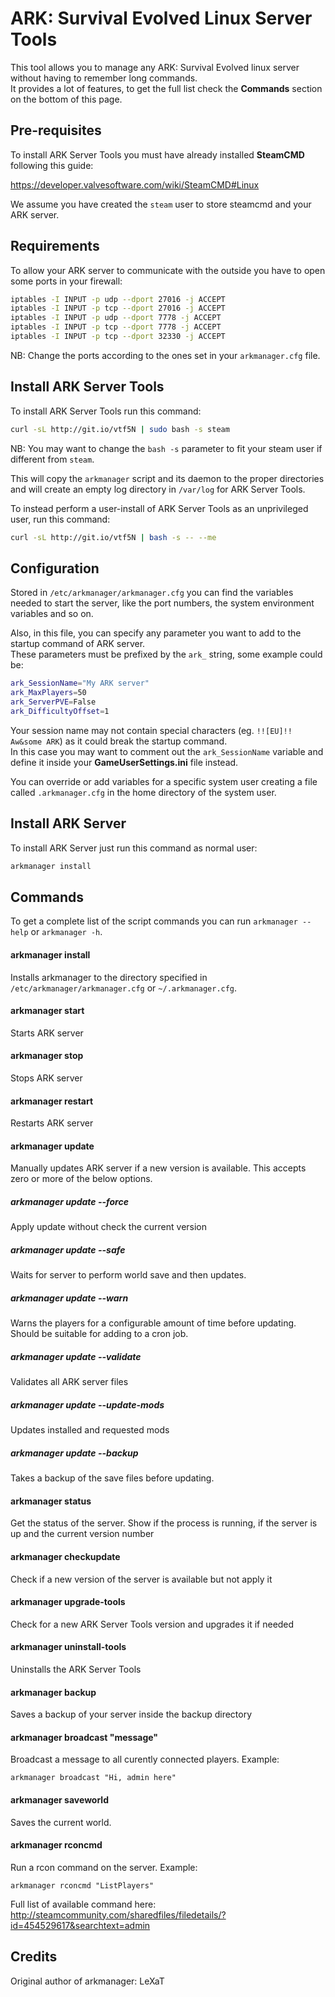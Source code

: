 # ARK: Survival Evolved Linux Server Tools

This tool allows you to manage any ARK: Survival Evolved linux server without having to remember long commands.  
It provides a lot of features, to get the full list check the **Commands** section on the bottom of this page.

## Pre-requisites

To install ARK Server Tools you must have already installed **SteamCMD** following this guide:

https://developer.valvesoftware.com/wiki/SteamCMD#Linux

We assume you have created the `steam` user to store steamcmd and your ARK server.

## Requirements

To allow your ARK server to communicate with the outside you have to open some ports in your firewall:

```sh
iptables -I INPUT -p udp --dport 27016 -j ACCEPT
iptables -I INPUT -p tcp --dport 27016 -j ACCEPT
iptables -I INPUT -p udp --dport 7778 -j ACCEPT
iptables -I INPUT -p tcp --dport 7778 -j ACCEPT
iptables -I INPUT -p tcp --dport 32330 -j ACCEPT
```

NB: Change the ports according to the ones set in your `arkmanager.cfg` file.

## Install ARK Server Tools

To install ARK Server Tools run this command:

```sh
curl -sL http://git.io/vtf5N | sudo bash -s steam
```

NB: You may want to change the `bash -s` parameter to fit your steam user if different from `steam`.

This will copy the `arkmanager` script and its daemon to the proper directories and will create an empty log directory in `/var/log` for ARK Server Tools.

To instead perform a user-install of ARK Server Tools as an unprivileged user, run this command:

```sh
curl -sL http://git.io/vtf5N | bash -s -- --me
```

## Configuration

Stored in `/etc/arkmanager/arkmanager.cfg` you can find the variables needed to start the server, like the port numbers, the system environment variables and so on.

Also, in this file, you can specify any parameter you want to add to the startup command of ARK server.  
These parameters must be prefixed by the `ark_` string, some example could be:

```sh
ark_SessionName="My ARK server"
ark_MaxPlayers=50
ark_ServerPVE=False
ark_DifficultyOffset=1
```

Your session name may not contain special characters (eg. `!![EU]!! Aw&some ARK`) as it could break the startup command.  
In this case you may want to comment out the `ark_SessionName` variable and define it inside your **GameUserSettings.ini** file instead.

You can override or add variables for a specific system user creating a file called `.arkmanager.cfg` in the home directory of the system user.

## Install ARK Server

To install ARK Server just run this command as normal user:

```sh
arkmanager install
```
## Commands

To get a complete list of the script commands you can run `arkmanager --help` or `arkmanager -h`.

#### arkmanager install
Installs arkmanager to the directory specified in `/etc/arkmanager/arkmanager.cfg` or `~/.arkmanager.cfg`.

#### arkmanager start
Starts ARK server

#### arkmanager stop
Stops ARK server

#### arkmanager restart
Restarts ARK server

#### arkmanager update
Manually updates ARK server if a new version is available.
This accepts zero or more of the below options.

##### arkmanager update --force
Apply update without check the current version

##### arkmanager update --safe
Waits for server to perform world save and then updates.

##### arkmanager update --warn
Warns the players for a configurable amount of time before updating.  Should be suitable for adding to a cron job.

##### arkmanager update --validate
Validates all ARK server files

##### arkmanager update --update-mods
Updates installed and requested mods

##### arkmanager update --backup
Takes a backup of the save files before updating.

#### arkmanager status
Get the status of the server. Show if the process is running, if the server is up and the current version number

#### arkmanager checkupdate
Check if a new version of the server is available but not apply it

#### arkmanager upgrade-tools
Check for a new ARK Server Tools version and upgrades it if needed

#### arkmanager uninstall-tools
Uninstalls the ARK Server Tools

#### arkmanager backup
Saves a backup of your server inside the backup directory

#### arkmanager broadcast "message"
Broadcast a message to all curently connected players. Example:
```
arkmanager broadcast "Hi, admin here"
```

#### arkmanager saveworld
Saves the current world.

#### arkmanager rconcmd <cmd>
Run a rcon command on the server. Example:
```
arkmanager rconcmd "ListPlayers"
```
Full list of available command here: http://steamcommunity.com/sharedfiles/filedetails/?id=454529617&searchtext=admin

## Credits

Original author of arkmanager: LeXaT
